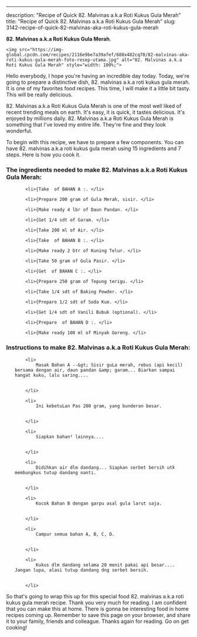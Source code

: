 ---
description: "Recipe of Quick 82. Malvinas a.k.a Roti Kukus Gula Merah"
title: "Recipe of Quick 82. Malvinas a.k.a Roti Kukus Gula Merah"
slug: 3142-recipe-of-quick-82-malvinas-aka-roti-kukus-gula-merah

<p>
	<strong>82. Malvinas a.k.a Roti Kukus Gula Merah</strong>. 
	
</p>
<p>
	
	<img src="https://img-global.cpcdn.com/recipes/2116e9be7a39afef/680x482cq70/82-malvinas-aka-roti-kukus-gula-merah-foto-resep-utama.jpg" alt="82. Malvinas a.k.a Roti Kukus Gula Merah" style="width: 100%;">
	
	
</p>
<p>
	Hello everybody, I hope you're having an incredible day today. Today, we're going to prepare a distinctive dish, 82. malvinas a.k.a roti kukus gula merah. It is one of my favorites food recipes. This time, I will make it a little bit tasty. This will be really delicious.
</p>
	
<p>
	82. Malvinas a.k.a Roti Kukus Gula Merah is one of the most well liked of recent trending meals on earth. It's easy, it is quick, it tastes delicious. It's enjoyed by millions daily. 82. Malvinas a.k.a Roti Kukus Gula Merah is something that I've loved my entire life. They're fine and they look wonderful.
</p>
<p>
	
</p>

<p>
To begin with this recipe, we have to prepare a few components. You can have 82. malvinas a.k.a roti kukus gula merah using 15 ingredients and 7 steps. Here is how you cook it.
</p>

<h3>The ingredients needed to make 82. Malvinas a.k.a Roti Kukus Gula Merah:</h3>

<ol>
	
		<li>{Take  of BAHAN A :. </li>
	
		<li>{Prepare 200 gram of Gula Merah, sisir. </li>
	
		<li>{Make ready 4 lbr of Daun Pandan. </li>
	
		<li>{Get 1/4 sdt of Garam. </li>
	
		<li>{Take 200 ml of Air. </li>
	
		<li>{Take  of BAHAN B :. </li>
	
		<li>{Make ready 2 btr of Kuning Telur. </li>
	
		<li>{Take 50 gram of Gula Pasir. </li>
	
		<li>{Get  of BAHAN C :. </li>
	
		<li>{Prepare 250 gram of Tepung terigu. </li>
	
		<li>{Take 1/4 sdt of Baking Powder. </li>
	
		<li>{Prepare 1/2 sdt of Soda Kue. </li>
	
		<li>{Get 1/4 sdt of Vanili Bubuk (optional). </li>
	
		<li>{Prepare  of BAHAN D :. </li>
	
		<li>{Make ready 100 ml of Minyak Goreng. </li>
	
</ol>
<p>
	
</p>

<h3>Instructions to make 82. Malvinas a.k.a Roti Kukus Gula Merah:</h3>

<ol>
	
		<li>
			Masak Bahan A --&gt; Sisir guLa merah, rebus (api kecil) bersama dengan air, daun pandan &amp; garam... Biarkan sampai hangat kuku, lalu saring....
			
			
		</li>
	
		<li>
			Ini kebetuLan Pas 200 gram, yang bunderan besar.
			
			
		</li>
	
		<li>
			Siapkan bahan² lainnya....
			
			
		</li>
	
		<li>
			Didihkan air dlm dandang... Siapkan serbet bersih utk membungkus tutup dandang nanti.
			
			
		</li>
	
		<li>
			Kocok Bahan B dengan garpu asal gula larut saja.
			
			
		</li>
	
		<li>
			Campur semua bahan A, B, C, D.
			
			
		</li>
	
		<li>
			Kukus dlm dandang selama 20 menit pakai api besar.... Jangan lupa, alasi tutup dandang dng serbet bersih.
			
			
		</li>
	
</ol>

<p>
	
</p>

<p>
	So that's going to wrap this up for this special food 82. malvinas a.k.a roti kukus gula merah recipe. Thank you very much for reading. I am confident that you can make this at home. There is gonna be interesting food in home recipes coming up. Remember to save this page on your browser, and share it to your family, friends and colleague. Thanks again for reading. Go on get cooking!
</p>

